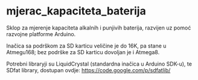 mjerac_kapaciteta_baterija
==========================

Sklop za mjerenje kapaciteta alkalnih i punjivih baterija, razvijen uz pomoć razvojne platforme Arduino.

Inačica sa podrškom za SD karticu veličine je do 16K, pa stane u Atmegu168; bez podrške za SD karticu dovoljan je i Atmega8.

Potrebni libraryji su LiquidCrystal (standardna inačica u Arduino SDK-u), te SDfat library, dostupan ovdje: 
https://code.google.com/p/sdfatlib/


